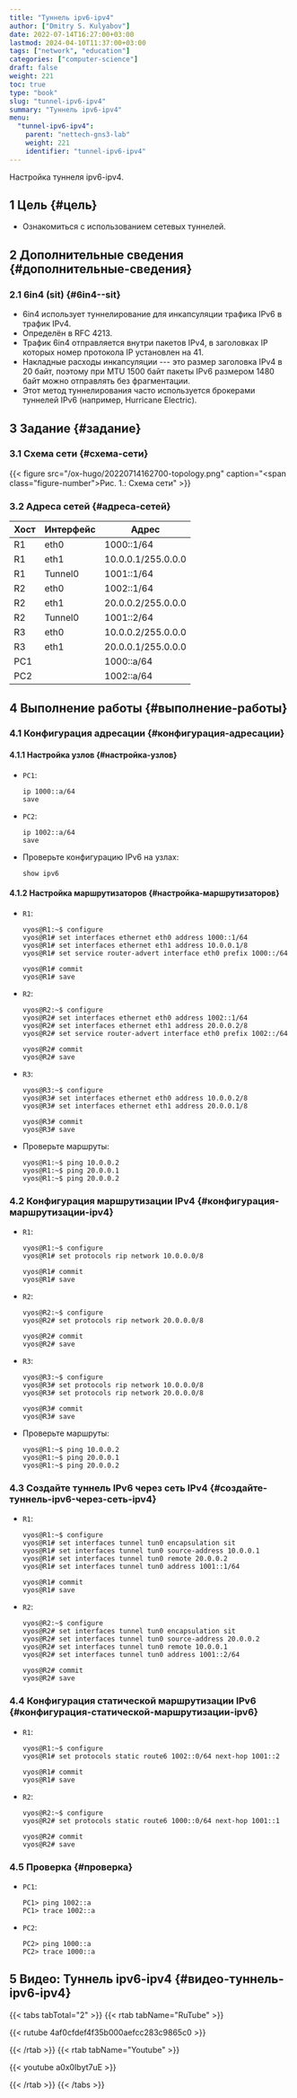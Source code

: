 ```yaml
---
title: "Туннель ipv6-ipv4"
author: ["Dmitry S. Kulyabov"]
date: 2022-07-14T16:27:00+03:00
lastmod: 2024-04-10T11:37:00+03:00
tags: ["network", "education"]
categories: ["computer-science"]
draft: false
weight: 221
toc: true
type: "book"
slug: "tunnel-ipv6-ipv4"
summary: "Туннель ipv6-ipv4"
menu:
  "tunnel-ipv6-ipv4":
    parent: "nettech-gns3-lab"
    weight: 221
    identifier: "tunnel-ipv6-ipv4"
---
```


Настройка туннеля ipv6-ipv4.

<!--more-->


## <span class="section-num">1</span> Цель {#цель}

-   Ознакомиться с использованием сетевых туннелей.


## <span class="section-num">2</span> Дополнительные сведения {#дополнительные-сведения}


### <span class="section-num">2.1</span> 6in4 (sit) {#6in4--sit}

-   6in4 использует туннелирование для инкапсуляции трафика IPv6 в трафик IPv4.
-   Определён в RFC 4213.
-   Трафик 6in4 отправляется внутри пакетов IPv4, в заголовках IP которых номер протокола IP установлен на 41.
-   Накладные расходы инкапсуляции --- это размер заголовка IPv4 в 20 байт, поэтому при MTU 1500 байт пакеты IPv6 размером 1480 байт можно отправлять без фрагментации.
-   Этот метод туннелирования часто используется брокерами туннелей IPv6 (например, Hurricane Electric).


## <span class="section-num">3</span> Задание {#задание}


### <span class="section-num">3.1</span> Схема сети {#схема-сети}

{{< figure src="/ox-hugo/20220714162700-topology.png" caption="<span class=\"figure-number\">&#1056;&#1080;&#1089;. 1.: </span>Схема сети" >}}


### <span class="section-num">3.2</span> Адреса сетей {#адреса-сетей}

| Хост | Интерфейс | Адрес              |
|------|-----------|--------------------|
| R1   | eth0      | 1000::1/64         |
| R1   | eth1      | 10.0.0.1/255.0.0.0 |
| R1   | Tunnel0   | 1001::1/64         |
| R2   | eth0      | 1002::1/64         |
| R2   | eth1      | 20.0.0.2/255.0.0.0 |
| R2   | Tunnel0   | 1001::2/64         |
| R3   | eth0      | 10.0.0.2/255.0.0.0 |
| R3   | eth1      | 20.0.0.1/255.0.0.0 |
| PC1  |           | 1000::a/64         |
| PC2  |           | 1002::a/64         |


## <span class="section-num">4</span> Выполнение работы {#выполнение-работы}


### <span class="section-num">4.1</span> Конфигурация адресации {#конфигурация-адресации}


#### <span class="section-num">4.1.1</span> Настройка узлов {#настройка-узлов}

-   `PC1`:
    ```shell
    ip 1000::a/64
    save
    ```
-   `PC2`:
    ```shell
    ip 1002::a/64
    save
    ```
-   Проверьте конфигурацию IPv6 на узлах:
    ```shell
    show ipv6
    ```


#### <span class="section-num">4.1.2</span> Настройка маршрутизаторов {#настройка-маршрутизаторов}

-   `R1`:
    ```shell
    vyos@R1:~$ configure
    vyos@R1# set interfaces ethernet eth0 address 1000::1/64
    vyos@R1# set interfaces ethernet eth1 address 10.0.0.1/8
    vyos@R1# set service router-advert interface eth0 prefix 1000::/64

    vyos@R1# commit
    vyos@R1# save
    ```
-   `R2`:
    ```shell
    vyos@R2:~$ configure
    vyos@R2# set interfaces ethernet eth0 address 1002::1/64
    vyos@R2# set interfaces ethernet eth1 address 20.0.0.2/8
    vyos@R2# set service router-advert interface eth0 prefix 1002::/64

    vyos@R2# commit
    vyos@R2# save
    ```
-   `R3`:
    ```shell
    vyos@R3:~$ configure
    vyos@R3# set interfaces ethernet eth0 address 10.0.0.2/8
    vyos@R3# set interfaces ethernet eth1 address 20.0.0.1/8

    vyos@R3# commit
    vyos@R3# save
    ```
-   Проверьте маршруты:
    ```shell
    vyos@R1:~$ ping 10.0.0.2
    vyos@R1:~$ ping 20.0.0.1
    vyos@R1:~$ ping 20.0.0.2
    ```


### <span class="section-num">4.2</span> Конфигурация маршрутизации IPv4 {#конфигурация-маршрутизации-ipv4}

-   `R1`:
    ```shell
    vyos@R1:~$ configure
    vyos@R1# set protocols rip network 10.0.0.0/8

    vyos@R1# commit
    vyos@R1# save
    ```
-   `R2`:
    ```shell
    vyos@R2:~$ configure
    vyos@R2# set protocols rip network 20.0.0.0/8

    vyos@R2# commit
    vyos@R2# save
    ```
-   `R3`:
    ```shell
    vyos@R3:~$ configure
    vyos@R3# set protocols rip network 10.0.0.0/8
    vyos@R3# set protocols rip network 20.0.0.0/8

    vyos@R3# commit
    vyos@R3# save
    ```
-   Проверьте маршруты:
    ```shell
    vyos@R1:~$ ping 10.0.0.2
    vyos@R1:~$ ping 20.0.0.1
    vyos@R1:~$ ping 20.0.0.2
    ```


### <span class="section-num">4.3</span> Создайте туннель IPv6 через сеть IPv4 {#создайте-туннель-ipv6-через-сеть-ipv4}

-   `R1`:
    ```shell
    vyos@R1:~$ configure
    vyos@R1# set interfaces tunnel tun0 encapsulation sit
    vyos@R1# set interfaces tunnel tun0 source-address 10.0.0.1
    vyos@R1# set interfaces tunnel tun0 remote 20.0.0.2
    vyos@R1# set interfaces tunnel tun0 address 1001::1/64

    vyos@R1# commit
    vyos@R1# save
    ```
-   `R2`:
    ```shell
    vyos@R2:~$ configure
    vyos@R2# set interfaces tunnel tun0 encapsulation sit
    vyos@R2# set interfaces tunnel tun0 source-address 20.0.0.2
    vyos@R2# set interfaces tunnel tun0 remote 10.0.0.1
    vyos@R2# set interfaces tunnel tun0 address 1001::2/64

    vyos@R2# commit
    vyos@R2# save
    ```


### <span class="section-num">4.4</span> Конфигурация статической маршрутизации IPv6 {#конфигурация-статической-маршрутизации-ipv6}

-   `R1`:
    ```shell
    vyos@R1:~$ configure
    vyos@R1# set protocols static route6 1002::0/64 next-hop 1001::2

    vyos@R1# commit
    vyos@R1# save
    ```
-   `R2`:
    ```shell
    vyos@R2:~$ configure
    vyos@R2# set protocols static route6 1000::0/64 next-hop 1001::1

    vyos@R2# commit
    vyos@R2# save
    ```


### <span class="section-num">4.5</span> Проверка {#проверка}

-   `PC1`:
    ```shell
    PC1> ping 1002::a
    PC1> trace 1002::a
    ```
-   `PC2`:
    ```shell
    PC2> ping 1000::a
    PC2> trace 1000::a
    ```


## <span class="section-num">5</span> Видео: Туннель ipv6-ipv4 {#видео-туннель-ipv6-ipv4}

{{< tabs tabTotal="2" >}}
{{< rtab tabName="RuTube" >}}

{{< rutube 4af0cfdef4f35b000aefcc283c9865c0 >}}

{{< /rtab >}}
{{< rtab tabName="Youtube" >}}

{{< youtube a0x0Ibyt7uE >}}

{{< /rtab >}}
{{< /tabs >}}
